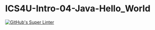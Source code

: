 # ICS4U-Intro-04-Java-Hello_World

[![GitHub's Super Linter](https://github.com/haokai-li/ICS4U-Intro-04-Java-Hello_World/workflows/GitHub's%20Super%20Linter/badge.svg)](https://github.com/haokai-li/ICS4U-Intro-04-Java-Hello_World/actions)
